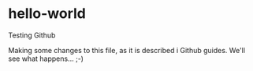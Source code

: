 # hello-world
Testing Github

Making some changes to this file, as it is described i Github guides.
We'll see what happens... ;-)
